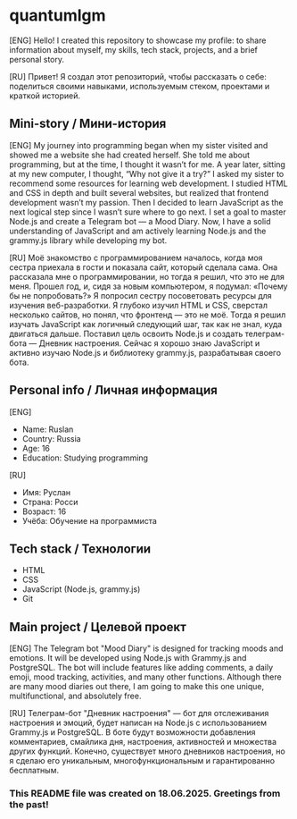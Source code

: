 # quantumlgm
[ENG]
Hello! I created this repository to showcase my profile: to share information about myself, my skills, tech stack, projects, and a brief personal story.

[RU]
Привет! Я создал этот репозиторий, чтобы рассказать о себе: поделиться своими навыками, используемым стеком, проектами и краткой историей.

## Mini-story / Мини-история
[ENG]
My journey into programming began when my sister visited and showed me a website she had created herself. She told me about programming, but at the time, I thought it wasn’t for me. A year later, sitting at my new computer, I thought, “Why not give it a try?” I asked my sister to recommend some resources for learning web development.
I studied HTML and CSS in depth and built several websites, but realized that frontend development wasn’t my passion. Then I decided to learn JavaScript as the next logical step since I wasn’t sure where to go next. I set a goal to master Node.js and create a Telegram bot — a Mood Diary.
Now, I have a solid understanding of JavaScript and am actively learning Node.js and the grammy.js library while developing my bot.

[RU]
Моё знакомство с программированием началось, когда моя сестра приехала в гости и показала сайт, который сделала сама. Она рассказала мне о программировании, но тогда я решил, что это не для меня. Прошел год, и, сидя за новым компьютером, я подумал: «Почему бы не попробовать?» Я попросил сестру посоветовать ресурсы для изучения веб-разработки.
Я глубоко изучил HTML и CSS, сверстал несколько сайтов, но понял, что фронтенд — это не моё. Тогда я решил изучать JavaScript как логичный следующий шаг, так как не знал, куда двигаться дальше. Поставил цель освоить Node.js и создать телеграм-бота — Дневник настроения.
Сейчас я хорошо знаю JavaScript и активно изучаю Node.js и библиотеку grammy.js, разрабатывая своего бота.

## Personal info / Личная информация
[ENG]
* Name: Ruslan
* Country: Russia
* Age: 16
* Education: Studying programming

[RU]
* Имя: Руслан
* Страна: Росси
* Возраст: 16
* Учёба: Обучение на программиста

## Tech stack / Технологии
* HTML
* CSS
* JavaScript (Node.js, grammy.js)
* Git


## Main project / Целевой проект
[ENG]
The Telegram bot "Mood Diary" is designed for tracking moods and emotions. It will be developed using Node.js with Grammy.js and PostgreSQL. The bot will include features like adding comments, a daily emoji, mood tracking, activities, and many other functions. Although there are many mood diaries out there, I am going to make this one unique, multifunctional, and absolutely free.

[RU]
Телеграм-бот "Дневник настроения" — бот для отслеживания настроения и эмоций, будет написан на Node.js с использованием Grammy.js и PostgreSQL. В боте будут возможности добавления комментариев, смайлика дня, настроения, активностей и множества других функций. Конечно, существует много дневников настроения, но я сделаю его уникальным, многофункциональным и гарантированно бесплатным.


### This README file was created on 18.06.2025. Greetings from the past!
